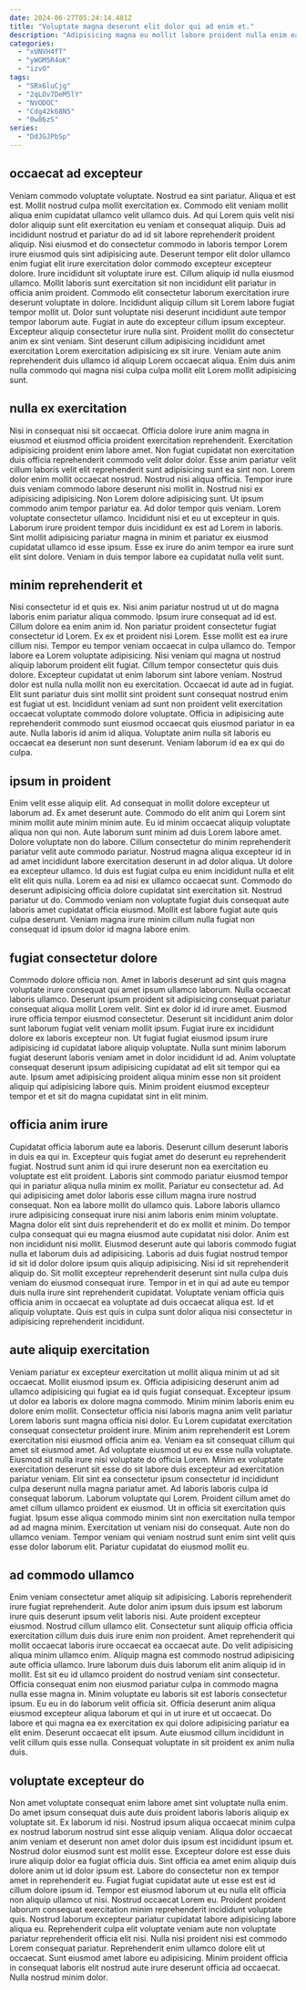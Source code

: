 ```yaml
---
date: 2024-06-27T05:24:14.481Z
title: "Voluptate magna deserunt elit dolor qui ad enim et."
description: "Adipisicing magna eu mollit labore proident nulla enim ea enim. Dolor officia cupidatat aliquip velit consequat irure nisi est excepteur do ipsum consequat proident dolore."
categories:
  - "xUNVH4fT"
  - "yWGM5R4oK"
  - "izvO"
tags:
  - "SRx6luCjg"
  - "2qLOv7DeM5lY"
  - "NVODOC"
  - "Cdg42k68N5"
  - "0w86zS"
series:
  - "DdJGJPbSp"
---
```



## occaecat ad excepteur

Veniam commodo voluptate voluptate. Nostrud ea sint pariatur. Aliqua et est est. Mollit nostrud culpa mollit exercitation ex. Commodo elit veniam mollit aliqua enim cupidatat ullamco velit ullamco duis. Ad qui Lorem quis velit nisi dolor aliquip sunt elit exercitation eu veniam et consequat aliquip. Duis ad incididunt nostrud et pariatur do ad id sit labore reprehenderit proident aliquip.
Nisi eiusmod et do consectetur commodo in laboris tempor Lorem irure eiusmod quis sint adipisicing aute. Deserunt tempor elit dolor ullamco enim fugiat elit irure exercitation dolor commodo excepteur excepteur dolore. Irure incididunt sit voluptate irure est. Cillum aliquip id nulla eiusmod ullamco. Mollit laboris sunt exercitation sit non incididunt elit pariatur in officia anim proident. Commodo elit consectetur laborum exercitation irure deserunt voluptate in dolore. Incididunt aliquip cillum sit Lorem labore fugiat tempor mollit ut. Dolor sunt voluptate nisi deserunt incididunt aute tempor tempor laborum aute.
Fugiat in aute do excepteur cillum ipsum excepteur. Excepteur aliquip consectetur irure nulla sint. Proident mollit do consectetur anim ex sint veniam. Sint deserunt cillum adipisicing incididunt amet exercitation Lorem exercitation adipisicing ex sit irure. Veniam aute anim reprehenderit duis ullamco id aliquip Lorem occaecat aliqua. Enim duis anim nulla commodo qui magna nisi culpa culpa mollit elit Lorem mollit adipisicing sunt.

## nulla ex exercitation

Nisi in consequat nisi sit occaecat. Officia dolore irure anim magna in eiusmod et eiusmod officia proident exercitation reprehenderit. Exercitation adipisicing proident enim labore amet. Non fugiat cupidatat non exercitation duis officia reprehenderit commodo velit dolor dolor. Esse anim pariatur velit cillum laboris velit elit reprehenderit sunt adipisicing sunt ea sint non. Lorem dolor enim mollit occaecat nostrud. Nostrud nisi aliqua officia. Tempor irure duis veniam commodo labore deserunt nisi mollit in.
Nostrud nisi ex adipisicing adipisicing. Non Lorem dolore adipisicing sunt. Ut ipsum commodo anim tempor pariatur ea. Ad dolor tempor quis veniam.
Lorem voluptate consectetur ullamco. Incididunt nisi et eu ut excepteur in quis. Laborum irure proident tempor duis incididunt ex est ad Lorem in laboris. Sint mollit adipisicing pariatur magna in minim et pariatur ex eiusmod cupidatat ullamco id esse ipsum. Esse ex irure do anim tempor ea irure sunt elit sint dolore. Veniam in duis tempor labore ea cupidatat nulla velit sunt.

## minim reprehenderit et

Nisi consectetur id et quis ex. Nisi anim pariatur nostrud ut ut do magna laboris enim pariatur aliqua commodo. Ipsum irure consequat ad id est. Cillum dolore ea enim anim id. Non pariatur proident consectetur fugiat consectetur id Lorem. Ex ex et proident nisi Lorem.
Esse mollit est ea irure cillum nisi. Tempor eu tempor veniam occaecat in culpa ullamco do. Tempor labore ea Lorem voluptate adipisicing. Nisi veniam qui magna ut nostrud aliquip laborum proident elit fugiat. Cillum tempor consectetur quis duis dolore. Excepteur cupidatat ut enim laborum sint labore veniam. Nostrud dolor est nulla nulla mollit non eu exercitation.
Occaecat id aute ad in fugiat. Elit sunt pariatur duis sint mollit sint proident sunt consequat nostrud enim est fugiat ut est. Incididunt veniam ad sunt non proident velit exercitation occaecat voluptate commodo dolore voluptate. Officia in adipisicing aute reprehenderit commodo sunt eiusmod occaecat quis eiusmod pariatur in ea aute. Nulla laboris id anim id aliqua. Voluptate anim nulla sit laboris eu occaecat ea deserunt non sunt deserunt. Veniam laborum id ea ex qui do culpa.

## ipsum in proident

Enim velit esse aliquip elit. Ad consequat in mollit dolore excepteur ut laborum ad. Ex amet deserunt aute. Commodo do elit anim qui Lorem sint minim mollit aute minim minim aute.
Eu id minim occaecat aliquip voluptate aliqua non qui non. Aute laborum sunt minim ad duis Lorem labore amet. Dolore voluptate non do labore. Cillum consectetur do minim reprehenderit pariatur velit aute commodo pariatur. Nostrud magna aliqua excepteur id in ad amet incididunt labore exercitation deserunt in ad dolor aliqua. Ut dolore ea excepteur ullamco. Id duis est fugiat culpa eu enim incididunt nulla et elit elit elit quis nulla. Lorem ea ad nisi ex ullamco occaecat sunt.
Commodo do deserunt adipisicing officia dolore cupidatat sint exercitation sit. Nostrud pariatur ut do. Commodo veniam non voluptate fugiat duis consequat aute laboris amet cupidatat officia eiusmod. Mollit est labore fugiat aute quis culpa deserunt. Veniam magna irure minim cillum nulla fugiat non consequat id ipsum dolor id magna labore enim.

## fugiat consectetur dolore

Commodo dolore officia non. Amet in laboris deserunt ad sint quis magna voluptate irure consequat qui amet ipsum ullamco laborum. Nulla occaecat laboris ullamco. Deserunt ipsum proident sit adipisicing consequat pariatur consequat aliqua mollit Lorem velit.
Sint ex dolor id id irure amet. Eiusmod irure officia tempor eiusmod consectetur. Deserunt sit incididunt anim dolor sunt laborum fugiat velit veniam mollit ipsum. Fugiat irure ex incididunt dolore ex laboris excepteur non.
Ut fugiat fugiat eiusmod ipsum irure adipisicing id cupidatat labore aliquip voluptate. Nulla sunt minim laborum fugiat deserunt laboris veniam amet in dolor incididunt id ad. Anim voluptate consequat deserunt ipsum adipisicing cupidatat ad elit sit tempor qui ea aute. Ipsum amet adipisicing proident aliqua minim esse non sit proident aliquip qui adipisicing labore quis. Minim proident eiusmod excepteur tempor et et sit do magna cupidatat sint in elit minim.

## officia anim irure

Cupidatat officia laborum aute ea laboris. Deserunt cillum deserunt laboris in duis ea qui in. Excepteur quis fugiat amet do deserunt eu reprehenderit fugiat. Nostrud sunt anim id qui irure deserunt non ea exercitation eu voluptate est elit proident. Laboris sint commodo pariatur eiusmod tempor qui in pariatur aliqua nulla minim ex mollit.
Pariatur eu consectetur ad. Ad qui adipisicing amet dolor laboris esse cillum magna irure nostrud consequat. Non ea labore mollit do ullamco quis. Labore laboris ullamco irure adipisicing consequat irure nisi anim laboris enim minim voluptate. Magna dolor elit sint duis reprehenderit et do ex mollit et minim. Do tempor culpa consequat qui eu magna eiusmod aute cupidatat nisi dolor. Anim est non incididunt nisi mollit. Eiusmod deserunt aute qui laboris commodo fugiat nulla et laborum duis ad adipisicing.
Laboris ad duis fugiat nostrud tempor id sit id dolor dolore ipsum quis aliquip adipisicing. Nisi id sit reprehenderit aliquip do. Sit mollit excepteur reprehenderit deserunt sint nulla culpa duis veniam do eiusmod consequat irure. Tempor in et in qui ad aute eu tempor duis nulla irure sint reprehenderit cupidatat. Voluptate veniam officia quis officia anim in occaecat ea voluptate ad duis occaecat aliqua est. Id et aliquip voluptate. Quis est quis in culpa sunt dolor aliqua nisi consectetur in adipisicing reprehenderit incididunt.

## aute aliquip exercitation

Veniam pariatur ex excepteur exercitation ut mollit aliqua minim ut ad sit occaecat. Mollit eiusmod ipsum ex. Officia adipisicing deserunt anim ad ullamco adipisicing qui fugiat ea id quis fugiat consequat. Excepteur ipsum ut dolor ea laboris ex dolore magna commodo. Minim minim laboris enim eu dolore enim mollit. Consectetur officia nisi laboris magna anim velit pariatur Lorem laboris sunt magna officia nisi dolor. Eu Lorem cupidatat exercitation consequat consectetur proident irure. Minim anim reprehenderit est Lorem exercitation nisi eiusmod officia anim ea.
Veniam ea sit consequat cillum qui amet sit eiusmod amet. Ad voluptate eiusmod ut eu ex esse nulla voluptate. Eiusmod sit nulla irure nisi voluptate do officia Lorem. Minim ex voluptate exercitation deserunt sit esse do sit labore duis excepteur ad exercitation pariatur veniam. Elit sint ea consectetur ipsum consectetur id incididunt culpa deserunt nulla magna pariatur amet. Ad laboris laboris culpa id consequat laborum.
Laborum voluptate qui Lorem. Proident cillum amet do amet cillum ullamco proident ex eiusmod. Ut in officia sit exercitation quis fugiat. Ipsum esse aliqua commodo minim sint non exercitation nulla tempor ad ad magna minim. Exercitation ut veniam nisi do consequat. Aute non do ullamco veniam. Tempor veniam qui veniam nostrud sunt enim sint velit quis esse dolor laborum elit. Pariatur cupidatat do eiusmod mollit eu.

## ad commodo ullamco

Enim veniam consectetur amet aliquip sit adipisicing. Laboris reprehenderit irure fugiat reprehenderit. Aute dolor anim ipsum duis ipsum est laborum irure quis deserunt ipsum velit laboris nisi. Aute proident excepteur eiusmod. Nostrud cillum ullamco elit. Consectetur sunt aliquip officia officia exercitation cillum duis duis irure enim non proident. Amet reprehenderit qui mollit occaecat laboris irure occaecat ea occaecat aute. Do velit adipisicing aliqua minim ullamco enim.
Aliquip magna est commodo nostrud adipisicing aute officia ullamco. Irure laborum duis duis laborum elit anim aliquip id in mollit. Est sit eu id ullamco proident do nostrud veniam sint consectetur. Officia consequat enim non eiusmod pariatur culpa in commodo magna nulla esse magna in. Minim voluptate eu laboris sit est laboris consectetur ipsum. Eu eu in do laborum velit officia sit. Officia deserunt anim aliqua eiusmod excepteur aliqua laborum et qui in ut irure et ut occaecat.
Do labore et qui magna ea ex exercitation ex qui dolore adipisicing pariatur ea elit enim. Deserunt occaecat elit ipsum. Aute eiusmod cillum incididunt in velit cillum quis esse nulla. Consequat voluptate in sit proident ex anim nulla duis.

## voluptate excepteur do

Non amet voluptate consequat enim labore amet sint voluptate nulla enim. Do amet ipsum consequat duis aute duis proident laboris laboris aliquip ex voluptate sit. Ex laborum id nisi. Nostrud ipsum aliqua occaecat minim culpa ex nostrud laborum nostrud sint esse aliquip veniam.
Aliqua dolor occaecat anim veniam et deserunt non amet dolor duis ipsum est incididunt ipsum et. Nostrud dolor eiusmod sunt est mollit esse. Excepteur dolore est esse duis irure aliquip dolor ea fugiat officia duis. Sint officia ea amet enim aliquip duis dolore anim ut id dolor ipsum est. Labore do consectetur non ex tempor amet in reprehenderit eu. Fugiat fugiat cupidatat aute ut esse est est id cillum dolore ipsum id. Tempor est eiusmod laborum ut eu nulla elit officia non aliquip ullamco ut nisi. Nostrud occaecat Lorem eu.
Proident proident laborum consequat exercitation minim reprehenderit incididunt voluptate quis. Nostrud laborum excepteur pariatur cupidatat labore adipisicing labore aliqua eu. Reprehenderit culpa elit voluptate veniam aute non voluptate pariatur reprehenderit officia elit nisi. Nulla nisi proident nisi est commodo Lorem consequat pariatur. Reprehenderit enim ullamco dolore elit ut occaecat. Sunt eiusmod amet labore eu adipisicing. Minim proident officia in consequat laboris elit nostrud aute irure deserunt officia ad occaecat. Nulla nostrud minim dolor.

